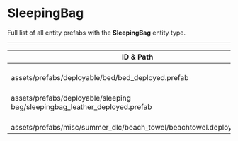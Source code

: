 # SleepingBag
Full list of all <Badge type="warning" text="3"/> entity prefabs with the **SleepingBag** entity type.

---
| ID & Path |
| --- |
| <a href="#3928883189"><Badge id="3928883189" type="tip" text="#"/></a> <Badge type="tip" text="3928883189"/> <Badge type="info" text="Poolable"/> <Badge type="info" text="GroundWatch"/> <Badge type="info" text="DestroyOnGroundMissing"/> <Badge type="info" text="Deployable"/> <Badge type="info" text="Construction_SleepingBag"/> <Badge type="info" text="Model"/> <Badge type="info" text="Gibbable"/> <br> assets/prefabs/deployable/bed/bed_deployed.prefab |
| <a href="#159326486"><Badge id="159326486" type="tip" text="#"/></a> <Badge type="tip" text="159326486"/> <Badge type="info" text="Poolable"/> <Badge type="info" text="GroundWatch"/> <Badge type="info" text="DestroyOnGroundMissing"/> <Badge type="info" text="Deployable"/> <Badge type="info" text="Construction_SleepingBag"/> <Badge type="info" text="Model"/> <Badge type="info" text="DeployableDecay"/> <Badge type="info" text="Rust.PropRenderer"/> <br> assets/prefabs/deployable/sleeping bag/sleepingbag_leather_deployed.prefab |
| <a href="#3003382652"><Badge id="3003382652" type="tip" text="#"/></a> <Badge type="tip" text="3003382652"/> <Badge type="info" text="Poolable"/> <Badge type="info" text="GroundWatch"/> <Badge type="info" text="DestroyOnGroundMissing"/> <Badge type="info" text="Deployable"/> <Badge type="info" text="Construction_SleepingBag"/> <Badge type="info" text="Model"/> <Badge type="info" text="DeployableDecay"/> <Badge type="info" text="Rust.PropRenderer"/> <Badge type="info" text="RealmedRemove"/> <br> assets/prefabs/misc/summer_dlc/beach_towel/beachtowel.deployed.prefab |
